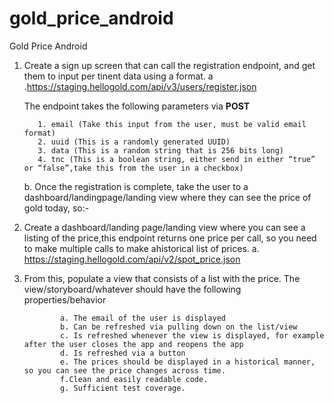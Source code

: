 # gold_price_android
Gold Price Android

1. Create a sign up screen that can call the registration endpoint, and get them to input per tinent data using a format. 
     a .https://staging.hellogold.com/api/v3/users/register.json 
     
      The endpoint takes the following parameters via <b>POST</b>
      ````
         1. email (Take this input from the user, must be valid email format)
         2. uuid (This is a randomly generated UUID)
         3. data (This is a random string that is 256 bits long)
         4. tnc (This is a boolean string, either send in either “true” or “false”,take this from the user in a checkbox)
      ``````    
      b. Once the registration is complete, take the user to a dashboard/landingpage/landing view where they can see the price of gold today, so:-
               
2. Create a dashboard/landing page/landing view where you can see a listing of the price,this endpoint returns one price per call, so you need to make multiple calls to make ahistorical list of prices.
    a. https://staging.hellogold.com/api/v2/spot_price.json 
3. From this, populate a view that consists of a list with the price. The view/storyboard/whatever should have the following properties/behavior
              
               a. The email of the user is displayed
               b. Can be refreshed via pulling down on the list/view 
               c. Is refreshed whenever the view is displayed, for example after the user closes the app and reopens the app
               d. Is refreshed via a button 
               e. The prices should be displayed in a historical manner, so you can see the price changes across time.
               f.Clean and easily readable code. 
               g. Sufficient test coverage. 
